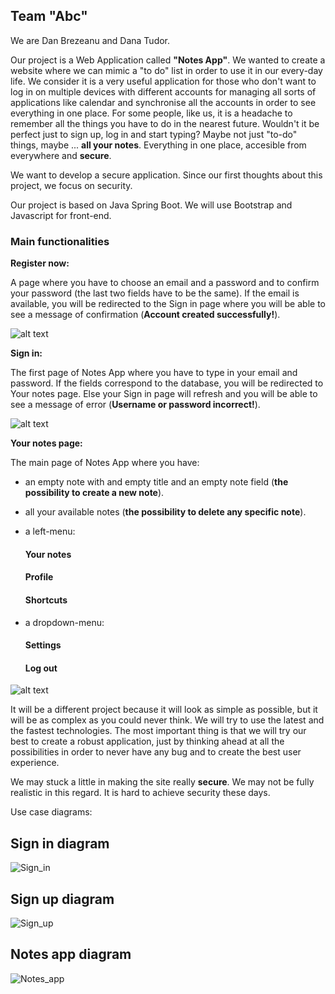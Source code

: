 ## Team "Abc" ##

We are  Dan Brezeanu and Dana Tudor.


Our project is a Web Application called **"Notes App"**. We wanted to create a website where we can mimic a "to do" list in
order to use it in our every-day life. We consider it is a very useful application for those who don't want to log in on 
multiple devices with different accounts for managing all sorts of applications like calendar and synchronise all the accounts
in order to see everything in one place. For some people, like us, it is a headache to remember all the things you have to do
in the nearest future. Wouldn't it be perfect just to sign up, log in and start typing? Maybe not just "to-do" things, 
maybe ... **all your notes**. Everything in one place, accesible from everywhere and **secure**.

We want to develop a secure application. Since our first thoughts about this project, we focus on security. 

Our project is based on Java Spring Boot. We will use Bootstrap and Javascript for front-end.

### Main functionalities ###



**Register now:** 
  
  A page where you have to choose an email and a password and to confirm your password (the last two fields have to be the same).
If the email is available, you will be redirected to the Sign in page where you will be able to see a message of confirmation
(**Account created successfully!**).

![alt text](https://github.com/tdanamh/PROIECT_MDS/blob/master/src/main/resources/static/images/pic1.png "Register now")



**Sign in:**

  The first page of Notes App where you have to type in your email and password. If the fields correspond to the database, you 
will be redirected to Your notes page. Else your Sign in page will refresh and you will be able to see a message of error 
(**Username or password incorrect!**).

![alt text](https://github.com/tdanamh/PROIECT_MDS/blob/master/src/main/resources/static/images/pic2.png "Sign in")



**Your notes page:**

  The main page of Notes App where you have:
  - an empty note with and empty title and an empty note field (**the possibility to create a new note**).
  - all your available notes (**the possibility to delete any specific note**).
  - a left-menu:

      #### Your notes ####
      #### Profile ####
      #### Shortcuts ####
      
  - a dropdown-menu:
  
      #### Settings ####
      #### Log out ####
  

![alt text](https://github.com/tdanamh/PROIECT_MDS/blob/master/src/main/resources/static/images/pic3.png "Notes")



It will be a different project because it will look as simple as possible, but it will be as complex as you could never think.
We will try to use the latest and the fastest technologies. The most important thing is that we will try our best to create a 
robust application, just by thinking ahead at all the possibilities in order to never have any bug and to create the best
user experience.


We may stuck a little in making the site really **secure**. We may not be fully realistic in this regard. It is hard to achieve
security these days.


Use case diagrams:

## Sign in diagram ##
![Sign_in](https://github.com/tdanamh/PROIECT_MDS/blob/master/src/main/resources/static/images/Sign_in.png)


## Sign up diagram ##
![Sign_up](https://github.com/tdanamh/PROIECT_MDS/blob/master/src/main/resources/static/images/Sign_up.png)


## Notes app diagram ##
![Notes_app](https://github.com/tdanamh/PROIECT_MDS/blob/master/src/main/resources/static/images/Notes_app.png)
